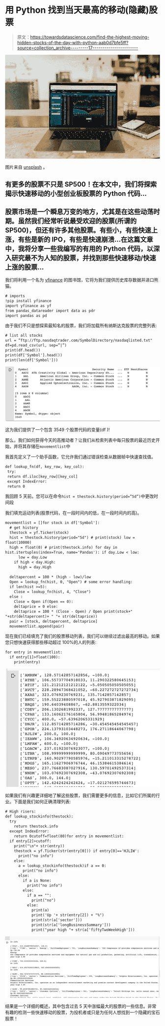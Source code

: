 # 用 Python 找到当天最高的移动(隐藏)股票

> 原文：<https://towardsdatascience.com/find-the-highest-moving-hidden-stocks-of-the-day-with-python-aab0d7bfe5ff?source=collection_archive---------17----------------------->

![](img/09e9c48acf6bd48c21b91302246e8c4a.png)

图片来自 [unsplash](https://unsplash.com/photos/DfjJMVhwH_8) 。

## 有更多的股票不只是 SP500！在本文中，我们将探索揭示快速移动的小型创业板股票的 Python 代码…

## 股票市场是一个瞬息万变的地方，尤其是在这些动荡时期。虽然我们经常听说最受欢迎的股票(所谓的 SP500)，但还有许多其他股票。有些小，有些快速上涨，有些是新的 IPO，有些是快速崩溃…在这篇文章中，我将分享一些我编写的有用的 Python 代码，以深入研究最不为人知的股票，并找到那些快速移动/快速上涨的股票…

我们将利用一个名为 [yfinance](https://pypi.org/project/yfinance/) 的图书馆，它将为我们提供历史库存数据并进口熊猫。

```
# imports
!pip install yfinance
import yfinance as yf
from pandas_datareader import data as pdr
import pandas as pd
```

由于我们不只是想探索最知名的股票，我们将加载所有纳斯达克股票的完整列表:

```
# list all stocks
url = “ftp://ftp.nasdaqtrader.com/SymbolDirectory/nasdaqlisted.txt"
df=pd.read_csv(url, sep=”|”)
print(df.head())
print(df['Symbol'].head())
print(len(df['Symbol']))
```

![](img/40aad859b03d3dad00b895a46489697e.png)

这为我们提供了一个包含 3549 个股票代码的变量(df )!

那么，我们如何获得今天的高推动者？让我们从检索列表中每只股票的最近历史开始，并将其存储在`movementlist`中

我首先定义了一个助手函数，它允许我们通过错误检查从数据帧中快速查找值。

```
def lookup_fn(df, key_row, key_col):
 try:
 return df.iloc[key_row][key_col]
 except IndexError:
 return 0
```

我回顾 5 天前。您可以在命令`hist = thestock.history(period=”5d”)`中更改时间段

我们填充运动列表(股票代码，在一段时间内的低，在一段时间内的高)。

```
movementlist = []for stock in df['Symbol']:
  # get history
  thestock = yf.Ticker(stock)
  hist = thestock.history(period="5d") # print(stock) low = float(10000)
  high = float(0) # print(thestock.info) for day in hist.itertuples(index=True, name='Pandas'): if day.Low < low:
      low = day.Low
    if high < day.High:
      high = day.High

  deltapercent = 100 * (high - low)/low
  Open = lookup_fn(hist, 0, "Open") # some error handling: 
  if len(hist >=5):
    Close = lookup_fn(hist, 4, "Close")
  else :
    Close = Open if(Open == 0):
    deltaprice = 0 else:
    deltaprice = 100 * (Close - Open) / Open print(stock+" "+str(deltapercent)+ " "+ str(deltaprice))
  pair = [stock, deltapercent, deltaprice]
  movementlist.append(pair)
```

现在我们已经填充了我们的股票移动列表，我们可以继续过滤出最高的移动。如果您只想快速获得那些移动超过 100%的人的列表:

```
for entry in movementlist:
  if entry[1]>float(100):
    print(entry)
```

![](img/3936c9d2d9f24d0cf7d473de825ad7ac.png)

如果我们有兴趣更详细地了解这些股票，我们需要更多的信息，比如它们所属的行业。下面是我们如何正确清理列表:

```
# High risers:
def lookup_stockinfo(thestock):
  try
    return thestock.info
  except IndexError:
    return 0cutoff=float(80)for entry in movementlist:
  if entry[2]>cutoff:
    print("\n"+ str(entry))
    thestock = yf.Ticker(str(entry[0])) if entry[0]=='HJLIW':
      print("no info")
    else:
      a = lookup_stockinfo(thestock)if a == 0:
        print("no info")
      else:
        if a is None:
          print("no info")
        else:
          if a == "":
            print("no")
          else:
            print(a)
            print('Up '+ str(entry[2]) + "%")
            print(str(a['sector']))
            print(str(a['longBusinessSummary']))
            print("year high "+ str(a['fiftyTwoWeekHigh']))
```

![](img/041d6c5b6e0384fe1d9f0f72cdd2d070.png)

结果是一个详细的概述，其中包含过去 5 天中涨幅最大的股票的一些信息。非常有趣的检测一些快速移动的股票，为投机者或只是为任何人想找到一个隐藏的宝石股票！